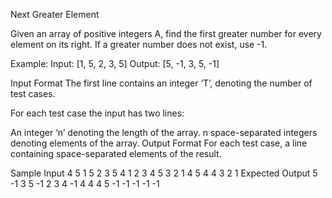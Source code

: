 Next Greater Element


Given an array of positive integers A, find the first greater number for every element on its right. If a greater number does not exist, use -1.

Example:
Input: [1, 5, 2, 3, 5]
Output: [5, -1, 3, 5, -1]

Input Format
The first line contains an integer ‘T’, denoting the number of test cases.

For each test case the input has two lines:

An integer ‘n’ denoting the length of the array.
n space-separated integers denoting elements of the array.
Output Format
For each test case, a line containing space-separated elements of the result. 

Sample Input 
4
5
1 5 2 3 5
4
1 2 3 4
5
3 2 1 4 5
4
4 3 2 1
Expected Output
5 -1 3 5 -1
2 3 4 -1
4 4 4 5 -1
-1 -1 -1 -1